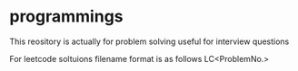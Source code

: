 # programmings

This reository is actually for problem solving useful for interview questions


For leetcode soltuions filename format is as follows
LC<ProblemNo.><ProblemHeading>




